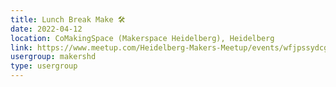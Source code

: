 ```yaml
---
title: Lunch Break Make 🛠️
date: 2022-04-12
location: CoMakingSpace (Makerspace Heidelberg), Heidelberg
link: https://www.meetup.com/Heidelberg-Makers-Meetup/events/wfjpssydcgbqb/
usergroup: makershd
type: usergroup
---
```

